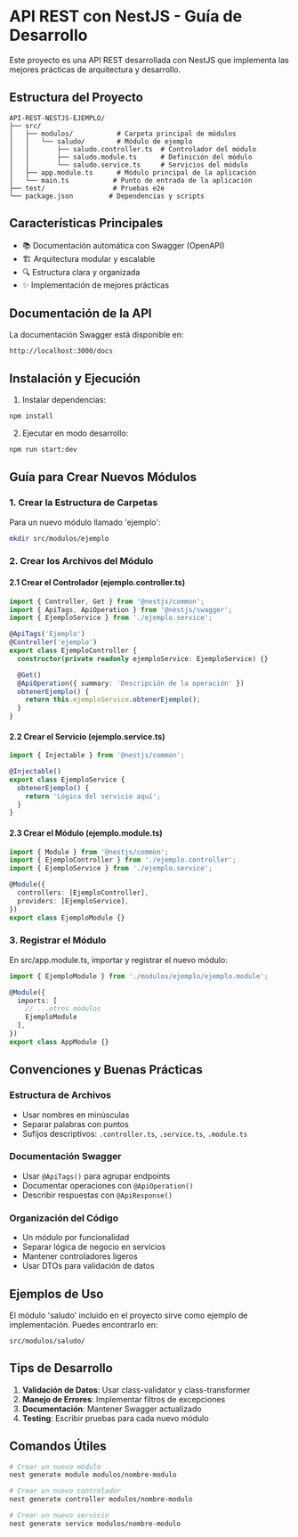 # API REST con NestJS - Guía de Desarrollo

Este proyecto es una API REST desarrollada con NestJS que implementa las mejores prácticas de arquitectura y desarrollo.

## Estructura del Proyecto

```
API-REST-NESTJS-EJEMPLO/
├── src/
│   ├── modulos/           # Carpeta principal de módulos
│   │   └── saludo/        # Módulo de ejemplo
│   │       ├── saludo.controller.ts  # Controlador del módulo
│   │       ├── saludo.module.ts      # Definición del módulo
│   │       └── saludo.service.ts     # Servicios del módulo
│   ├── app.module.ts      # Módulo principal de la aplicación
│   └── main.ts           # Punto de entrada de la aplicación
├── test/                 # Pruebas e2e
└── package.json         # Dependencias y scripts
```

## Características Principales

- 📚 Documentación automática con Swagger (OpenAPI)
- 🏗️ Arquitectura modular y escalable
- 🔍 Estructura clara y organizada
- ✨ Implementación de mejores prácticas

## Documentación de la API

La documentación Swagger está disponible en:
```
http://localhost:3000/docs
```

## Instalación y Ejecución

1. Instalar dependencias:
```bash
npm install
```

2. Ejecutar en modo desarrollo:
```bash
npm run start:dev
```

## Guía para Crear Nuevos Módulos

### 1. Crear la Estructura de Carpetas

Para un nuevo módulo llamado 'ejemplo':
```bash
mkdir src/modulos/ejemplo
```

### 2. Crear los Archivos del Módulo

#### 2.1 Crear el Controlador (ejemplo.controller.ts)
```typescript
import { Controller, Get } from '@nestjs/common';
import { ApiTags, ApiOperation } from '@nestjs/swagger';
import { EjemploService } from './ejemplo.service';

@ApiTags('Ejemplo')
@Controller('ejemplo')
export class EjemploController {
  constructor(private readonly ejemploService: EjemploService) {}

  @Get()
  @ApiOperation({ summary: 'Descripción de la operación' })
  obtenerEjemplo() {
    return this.ejemploService.obtenerEjemplo();
  }
}
```

#### 2.2 Crear el Servicio (ejemplo.service.ts)
```typescript
import { Injectable } from '@nestjs/common';

@Injectable()
export class EjemploService {
  obtenerEjemplo() {
    return 'Lógica del servicio aquí';
  }
}
```

#### 2.3 Crear el Módulo (ejemplo.module.ts)
```typescript
import { Module } from '@nestjs/common';
import { EjemploController } from './ejemplo.controller';
import { EjemploService } from './ejemplo.service';

@Module({
  controllers: [EjemploController],
  providers: [EjemploService],
})
export class EjemploModule {}
```

### 3. Registrar el Módulo

En src/app.module.ts, importar y registrar el nuevo módulo:
```typescript
import { EjemploModule } from './modulos/ejemplo/ejemplo.module';

@Module({
  imports: [
    // ...otros módulos
    EjemploModule
  ],
})
export class AppModule {}
```

## Convenciones y Buenas Prácticas

### Estructura de Archivos
- Usar nombres en minúsculas
- Separar palabras con puntos
- Sufijos descriptivos: `.controller.ts`, `.service.ts`, `.module.ts`

### Documentación Swagger
- Usar `@ApiTags()` para agrupar endpoints
- Documentar operaciones con `@ApiOperation()`
- Describir respuestas con `@ApiResponse()`

### Organización del Código
- Un módulo por funcionalidad
- Separar lógica de negocio en servicios
- Mantener controladores ligeros
- Usar DTOs para validación de datos

## Ejemplos de Uso

El módulo 'saludo' incluido en el proyecto sirve como ejemplo de implementación. Puedes encontrarlo en:
```
src/modulos/saludo/
```

## Tips de Desarrollo

1. **Validación de Datos**: Usar class-validator y class-transformer
2. **Manejo de Errores**: Implementar filtros de excepciones
3. **Documentación**: Mantener Swagger actualizado
4. **Testing**: Escribir pruebas para cada nuevo módulo

## Comandos Útiles

```bash
# Crear un nuevo módulo
nest generate module modulos/nombre-modulo

# Crear un nuevo controlador
nest generate controller modulos/nombre-modulo

# Crear un nuevo servicio
nest generate service modulos/nombre-modulo
```
